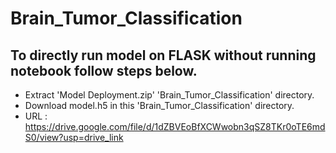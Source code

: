 # Brain_Tumor_Classification
## To directly run model on FLASK without running notebook follow steps below.
- Extract 'Model Deployment.zip' 'Brain_Tumor_Classification' directory.
- Download model.h5 in this 'Brain_Tumor_Classification' directory.
- URL : https://drive.google.com/file/d/1dZBVEoBfXCWwobn3qSZ8TKr0oTE6mdS0/view?usp=drive_link
